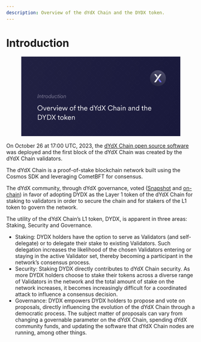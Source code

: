 ```yaml
---
description: Overview of the dYdX Chain and the DYDX token.
---
```


# Introduction



<figure><img src=".gitbook/assets/Intro - dYdX Chain Overview (1).png" alt=""><figcaption></figcaption></figure>

On October 26 at 17:00 UTC, 2023, the [dYdX Chain open source software](https://dydx.exchange/blog/dydx-chain-official-release) was deployed and the  first block of the dYdX Chain was created by the dYdX Chain validators.

The dYdX Chain is a proof-of-stake blockchain network built using the Cosmos SDK and leveraging CometBFT for consensus.&#x20;

The dYdX community, through dYdX governance, voted ([Snapshot](https://snapshot.org/#/dydxgov.eth/proposal/0x17026e18317dc29fe745d3130246a83b1485612da9c97e7261e8f659cf33663c) and [on-chain](https://dydx.community/dashboard/proposal/15)) in favor of adopting DYDX as the Layer 1 token of the dYdX Chain for staking to validators in order to secure the chain and for stakers of the L1 token to govern the network.

The utility of the dYdX Chain’s L1 token, DYDX, is apparent in three areas: Staking, Security and Governance.

* Staking: DYDX holders have the option to serve as Validators (and self-delegate) or to delegate their stake to existing Validators. Such delegation increases the likelihood of the chosen Validators entering or staying in the active Validator set, thereby becoming a participant in the network’s consensus process.
* Security: Staking DYDX directly contributes to dYdX Chain security. As more DYDX holders choose to stake their tokens across a diverse range of Validators in the network and the total amount of stake on the network increases, it becomes increasingly difficult for a coordinated attack to influence a consensus decision.
* Governance: DYDX empowers DYDX holders to propose and vote on proposals, directly influencing the evolution of the dYdX Chain through a democratic process. The subject matter of proposals can vary from changing a governable parameter on the dYdX Chain, spending dYdX community funds, and updating the software that dYdX Chain nodes are running, among other things.
